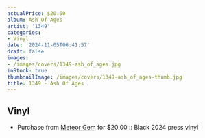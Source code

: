 ```yaml
---
actualPrice: $20.00
album: Ash Of Ages
artist: '1349'
categories:
- Vinyl
date: '2024-11-05T06:41:57'
draft: false
images:
- /images/covers/1349-ash_of_ages.jpg
inStock: true
thumbnailImage: /images/covers/1349-ash_of_ages-thumb.jpg
title: 1349 - Ash Of Ages
---
```


## Vinyl
* Purchase from [Meteor Gem](https://meteor-gem.com/products/used-1349-ash-of-ages-12) for $20.00 :: Black 2024 press vinyl
